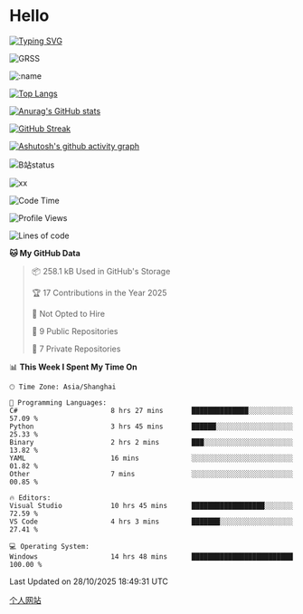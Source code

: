 # Hello


[![Typing SVG](https://readme-typing-svg.demolab.com?font=Fira+Code&pause=1000&color=F78FDE&width=435&lines=Ciallo%ef%bd%9e(%e2%88%a0%e3%83%bb%cf%89%3c+)%e2%8c%92%e2%98%85)](https://git.io/typing-svg)

![GRSS](https://github-readme-steam-card.vercel.app/status/?steamid=76561198221796636&show_in_game_bg=true&show_recent_game_bg=true&animated_avatar=true)

![:name](https://count.getloli.com/get/@hk416?theme=rule34)

[![Top Langs](https://github-readme-stats.vercel.app/api/top-langs/?username=qq583044063qq&locale=cn&hide=javascript,html)](https://github.com/anuraghazra/github-readme-stats)

[![Anurag's GitHub stats](https://github-readme-stats.vercel.app/api?username=qq583044063qq&count_private=true&show_icons=true&locale=cn)](https://github.com/anuraghazra/github-readme-stats)

[![GitHub Streak](https://streak-stats.demolab.com/?user=qq583044063qq&locale=zh_Hans)](https://git.io/streak-stats)

[![Ashutosh's github activity graph](https://github-readme-activity-graph.vercel.app/graph?username=qq583044063qq)](https://github.com/ashutosh00710/github-readme-activity-graph)

![B站status](https://stats.justsong.cn/api/bilibili/?id=3931848&lang=zh-CN)

![xx](xx.gif)

<!--START_SECTION:waka-->
![Code Time](http://img.shields.io/badge/Code%20Time-2%2C075%20hrs%205%20mins-blue)

![Profile Views](http://img.shields.io/badge/Profile%20Views-1-blue)

![Lines of code](https://img.shields.io/badge/From%20Hello%20World%20I%27ve%20Written-995.0%20thousand%20lines%20of%20code-blue)

**🐱 My GitHub Data** 

> 📦 258.1 kB Used in GitHub's Storage 
 > 
> 🏆 17 Contributions in the Year 2025
 > 
> 🚫 Not Opted to Hire
 > 
> 📜 9 Public Repositories 
 > 
> 🔑 7 Private Repositories 
 > 
📊 **This Week I Spent My Time On** 

```text
🕑︎ Time Zone: Asia/Shanghai

💬 Programming Languages: 
C#                       8 hrs 27 mins       ██████████████░░░░░░░░░░░   57.09 % 
Python                   3 hrs 45 mins       ██████░░░░░░░░░░░░░░░░░░░   25.33 % 
Binary                   2 hrs 2 mins        ███░░░░░░░░░░░░░░░░░░░░░░   13.82 % 
YAML                     16 mins             ░░░░░░░░░░░░░░░░░░░░░░░░░   01.82 % 
Other                    7 mins              ░░░░░░░░░░░░░░░░░░░░░░░░░   00.85 % 

🔥 Editors: 
Visual Studio            10 hrs 45 mins      ██████████████████░░░░░░░   72.59 % 
VS Code                  4 hrs 3 mins        ███████░░░░░░░░░░░░░░░░░░   27.41 % 

💻 Operating System: 
Windows                  14 hrs 48 mins      █████████████████████████   100.00 % 
```


 Last Updated on 28/10/2025 18:49:31 UTC
<!--END_SECTION:waka-->

[个人网站](https://blog.ayatsukinora.org.cn)
